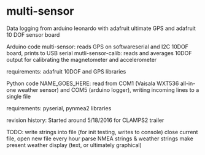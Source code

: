 # multi-sensor
Data logging from arduino leonardo with adafruit ultimate GPS and adafruit 10 DOF sensor board

Arduino code
multi-sensor:  reads GPS on softwareserial and I2C 10DOF board, prints to USB serial
mutli-sensor-calib:  reads and averages 10DOF output for calibrating the magnetometer and accelerometer

requirements:  adafruit 10DOF and GPS libraries

Python code
NAME_GOES_HERE: read from COM1 (Vaisala WXT536 all-in-one weather sensor) and COM5 (arduino logger), writing incoming lines to a single file

requirements: pyserial, pynmea2 libraries

revision history:
Started around 5/18/2016 for CLAMPS2 trailer

TODO:
write strings into file (for init testing, writes to console)
close current file, open new file every hour
parse NMEA strings & weather strings
make present weather display (text, or ultimately graphical)

